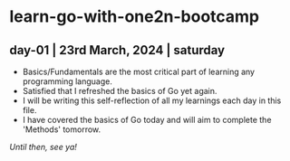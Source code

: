 # learn-go-with-one2n-bootcamp

## day-01 | 23rd March, 2024 | saturday

- Basics/Fundamentals are the most critical part of learning any programming language.
- Satisfied that I refreshed the basics of Go yet again.
- I will be writing this self-reflection of all my learnings each day in this file.
- I have covered the basics of Go today and will aim to complete the 'Methods' tomorrow. 

_Until then, see ya!_
